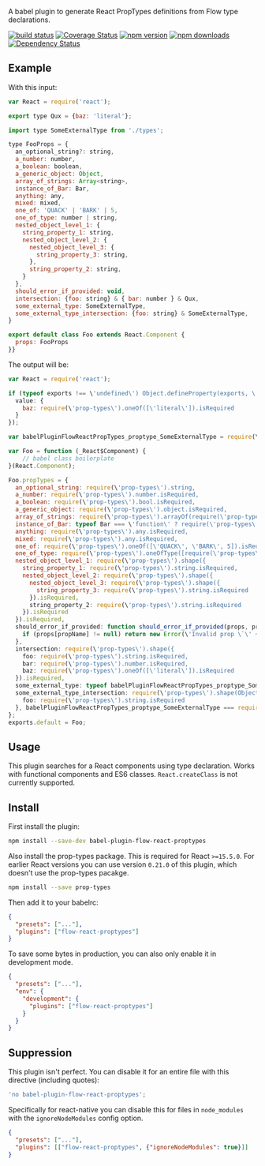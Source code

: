 A babel plugin to generate React PropTypes definitions from Flow type declarations.

[![build status](https://img.shields.io/travis/brigand/babel-plugin-flow-react-proptypes/master.svg?style=flat-square)](https://travis-ci.org/brigand/babel-plugin-flow-react-proptypes)
[![Coverage Status](https://coveralls.io/repos/github/brigand/babel-plugin-flow-react-proptypes/badge.svg?branch=master)](https://coveralls.io/github/brigand/babel-plugin-flow-react-proptypes?branch=master)
[![npm version](https://img.shields.io/npm/v/babel-plugin-flow-react-proptypes.svg?style=flat-square)](https://www.npmjs.com/package/babel-plugin-flow-react-proptypes)
[![npm downloads](https://img.shields.io/npm/dm/babel-plugin-flow-react-proptypes.svg?style=flat-square)](https://www.npmjs.com/package/babel-plugin-flow-react-proptypes)
[![Dependency Status](https://img.shields.io/david/brigand/babel-plugin-flow-react-proptypes.svg?style=flat-square)](https://david-dm.org/brigand/babel-plugin-flow-react-proptypes)

## Example

With this input:

```js
var React = require('react');

export type Qux = {baz: 'literal'};

import type SomeExternalType from './types';

type FooProps = {
  an_optional_string?: string,
  a_number: number,
  a_boolean: boolean,
  a_generic_object: Object,
  array_of_strings: Array<string>,
  instance_of_Bar: Bar,
  anything: any,
  mixed: mixed,
  one_of: 'QUACK' | 'BARK' | 5,
  one_of_type: number | string,
  nested_object_level_1: {
    string_property_1: string,
    nested_object_level_2: {
      nested_object_level_3: {
        string_property_3: string,
      },
      string_property_2: string,
    }
  },
  should_error_if_provided: void,
  intersection: {foo: string} & { bar: number } & Qux,
  some_external_type: SomeExternalType,
  some_external_type_intersection: {foo: string} & SomeExternalType,
}

export default class Foo extends React.Component {
  props: FooProps
}}
```

The output will be:

```js
var React = require('react');

if (typeof exports !== \'undefined\') Object.defineProperty(exports, \'babelPluginFlowReactPropTypes_proptype_Qux\', {
  value: {
    baz: require(\'prop-types\').oneOf([\'literal\']).isRequired
  }
});

var babelPluginFlowReactPropTypes_proptype_SomeExternalType = require(\'./types\').babelPluginFlowReactPropTypes_proptype_SomeExternalType || require(\'prop-types\').any;

var Foo = function (_React$Component) {
    // babel class boilerplate
}(React.Component);

Foo.propTypes = {
  an_optional_string: require(\'prop-types\').string,
  a_number: require(\'prop-types\').number.isRequired,
  a_boolean: require(\'prop-types\').bool.isRequired,
  a_generic_object: require(\'prop-types\').object.isRequired,
  array_of_strings: require(\'prop-types\').arrayOf(require(\'prop-types\').string).isRequired,
  instance_of_Bar: typeof Bar === \'function\' ? require(\'prop-types\').instanceOf(Bar).isRequired : require(\'prop-types\').any.isRequired,
  anything: require(\'prop-types\').any.isRequired,
  mixed: require(\'prop-types\').any.isRequired,
  one_of: require(\'prop-types\').oneOf([\'QUACK\', \'BARK\', 5]).isRequired,
  one_of_type: require(\'prop-types\').oneOfType([require(\'prop-types\').number, require(\'prop-types\').string]).isRequired,
  nested_object_level_1: require(\'prop-types\').shape({
    string_property_1: require(\'prop-types\').string.isRequired,
    nested_object_level_2: require(\'prop-types\').shape({
      nested_object_level_3: require(\'prop-types\').shape({
        string_property_3: require(\'prop-types\').string.isRequired
      }).isRequired,
      string_property_2: require(\'prop-types\').string.isRequired
    }).isRequired
  }).isRequired,
  should_error_if_provided: function should_error_if_provided(props, propName, componentName) {
    if (props[propName] != null) return new Error(\'Invalid prop \`\' + propName + \'\` of value \`\' + value + \'\` passed to \`\' + componentName + \'\`. Expected undefined or null.\');
  },
  intersection: require(\'prop-types\').shape({
    foo: require(\'prop-types\').string.isRequired,
    bar: require(\'prop-types\').number.isRequired,
    baz: require(\'prop-types\').oneOf([\'literal\']).isRequired
  }).isRequired,
  some_external_type: typeof babelPluginFlowReactPropTypes_proptype_SomeExternalType === \'function\' ? babelPluginFlowReactPropTypes_proptype_SomeExternalType : require(\'prop-types\').shape(babelPluginFlowReactPropTypes_proptype_SomeExternalType).isRequired,
  some_external_type_intersection: require(\'prop-types\').shape(Object.assign({}, {
    foo: require(\'prop-types\').string.isRequired
  }, babelPluginFlowReactPropTypes_proptype_SomeExternalType === require(\'prop-types\').any ? {} : babelPluginFlowReactPropTypes_proptype_SomeExternalType)).isRequired
};
exports.default = Foo;
```

## Usage

This plugin searches for a React components using type declaration. Works with functional components and ES6 classes. `React.createClass` is not currently supported.


## Install

First install the plugin:

```sh
npm install --save-dev babel-plugin-flow-react-proptypes
```

Also install the prop-types package. This is required for React `>=15.5.0`. For earlier React versions
you can use version `0.21.0` of this plugin, which doesn't use the prop-types pacakge.

```sh
npm install --save prop-types
```

Then add it to your babelrc:

```json
{
  "presets": ["..."],
  "plugins": ["flow-react-proptypes"]
}
```

To save some bytes in production, you can also only enable it in development mode.

```json
{
  "presets": ["..."],
  "env": {
    "development": {
      "plugins": ["flow-react-proptypes"]
    }
  }
}
```

## Suppression
This plugin isn't perfect. You can disable it for an entire file with this directive (including quotes):

```js
'no babel-plugin-flow-react-proptypes';
```

Specifically for react-native you can disable this for files in `node_modules` with the `ignoreNodeModules` config option.

```json
{
  "presets": ["..."],
  "plugins": [["flow-react-proptypes", {"ignoreNodeModules": true}]]
}
```

